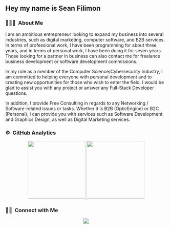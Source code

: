 <h2>Hey my name is Sean Filimon</h2>

### 👨🏻‍💻 &nbsp;About Me

I am an ambitious entrepreneur looking to expand my business into several industries, such as digital marketing, computer software, and B2B services. In terms of professional work, I have been programming for about three years, and in terms of personal work, I have been doing it for seven years. Those looking for a partner in business can also contact me for freelance business development or software development commissions.

In my role as a member of the Computer Science/Cybersecurity Industry, I am committed to helping everyone with personal development and to creating new opportunities for those who wish to enter the field. I would be glad to assist you with any project or answer any Full-Stack Developer questions.

In addition, I provide Free Consulting in regards to any Networking / Software-related issues or tasks. 
Whether it is B2B (OpticEngine) or B2C (Personal), I can provide you with services such as Software Development and Graphics Design, as well as Digital Marketing services.

### ⚙️ &nbsp;GitHub Analytics

<p align="center">
<a href="https://github.com/seanfilimon">
  <img height="180em" src="https://github-readme-stats-eight-theta.vercel.app/api?username=seanfilimon&show_icons=true&theme=algolia&include_all_commits=true&count_private=true"/>
  <img height="180em" src="https://github-readme-stats-eight-theta.vercel.app/api/top-langs/?username=seanfilimon&layout=compact&langs_count=8&theme=algolia"/>
</a>
</p>

### 🤝🏻 &nbsp;Connect with Me

<p align="center">
<a href="https://linkedin.com/in/seanfilimon"><img src="https://img.shields.io/badge/-Sean%20Filimon-0077B5?style=flat&logo=Linkedin&logoColor=white"/></a>
</p>
